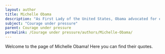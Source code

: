 ```yaml
---
layout: author
title: Michelle Obama
description: "As First Lady of the United States, Obama advocated for education, healthy living, and women's rights, often speaking about the courage required to face societal pressures and make personal choices."
subject: "Courage under pressure"
parent: Courage under pressure
permalink: /Courage under pressure/authors/Michelle-Obama/
---
```


Welcome to the page of Michelle Obama! Here you can find their quotes.
